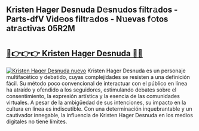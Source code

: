 ## Kristen Hager Desnuda D𝚎sn𝚞dos filtr𝚊dos - Parts-dfV Vid𝚎os filtr𝚊dos - N𝚞evas f𝚘tos atr𝚊ctivas 05R2M

# <h2><a href="http://mb10p0.tromn.icu/?c=Kristen+Hager+Desnuda">🔗👉👉👉 Kristen Hager Desnuda 🔗🔗</a></h2>

[![Kristen Hager Desnuda nuevo](https://i.imgur.com/pEAQMta.gif)](http://mb10p0.tromn.icu/?c=Kristen+Hager+Desnuda)
Kristen Hager Desnuda es un personaje multifacético y debatido, cuyas complejidades se resisten a una definición fácil.  Su método poco convencional de interactuar con el público en línea ha atraído y ofendido a los seguidores, estimulando debates sobre el consentimiento, la expresión artística y la esencia de las comunidades virtuales. A pesar de la ambigüedad de sus intenciones, su impacto en la cultura en línea es indiscutible. Con una determinación inquebrantable y un cautivador innegable, la influencia de Kristen Hager Desnuda en los medios digitales no tiene límites.
